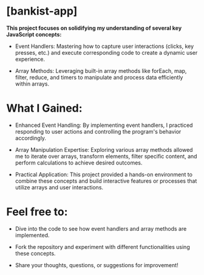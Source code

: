 # [bankist-app]

**This project focuses on solidifying my understanding of several key JavaScript concepts:**

* Event Handlers: Mastering how to capture user interactions (clicks, key presses, etc.) and execute corresponding code to create a dynamic user experience.

* Array Methods: Leveraging built-in array methods like forEach, map, filter, reduce, and timers to manipulate and process data efficiently within arrays.

# What I Gained:

* Enhanced Event Handling: By implementing event handlers, I practiced responding to user actions and controlling the program's behavior accordingly.

* Array Manipulation Expertise: Exploring various array methods allowed me to iterate over arrays, transform elements, filter specific content, and perform calculations to achieve desired outcomes.

* Practical Application: This project provided a hands-on environment to combine these concepts and build interactive features or processes that utilize arrays and user interactions.

# Feel free to:

* Dive into the code to see how event handlers and array methods are implemented.
  
* Fork the repository and experiment with different functionalities using these concepts.
  
* Share your thoughts, questions, or suggestions for improvement!
